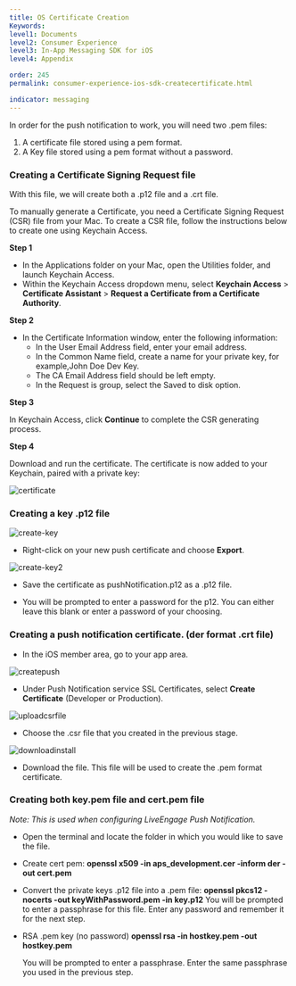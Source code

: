 ```yaml
---
title: OS Certificate Creation
Keywords:
level1: Documents
level2: Consumer Experience
level3: In-App Messaging SDK for iOS
level4: Appendix

order: 245
permalink: consumer-experience-ios-sdk-createcertificate.html

indicator: messaging
---
```


In order for the push notification to work, you will need two .pem files:

1. A certificate file stored using a pem format.
2. A Key file stored using a pem format without a password.

### Creating a Certificate Signing Request file

With this file, we will create both a .p12 file and a .crt file.

To manually generate a Certificate, you need a Certificate Signing Request (CSR) file from your Mac. To create a CSR file, follow the instructions below to create one using Keychain Access.

**Step 1**

- In the Applications folder on your Mac, open the Utilities folder, and launch Keychain Access.
- Within the Keychain Access dropdown menu, select **Keychain Access** > **Certificate Assistant** > **Request a Certificate from a Certificate Authority**.

**Step 2**

- In the Certificate Information window, enter the following information:
	- In the User Email Address field, enter your email address.
	- In the Common Name field, create a name for your private key, for example,John Doe Dev Key.
	- The CA Email Address field should be left empty.
	- In the Request is group, select the Saved to disk option.

**Step 3**

In Keychain Access, click **Continue** to complete the CSR generating process.

**Step 4**

Download and run the certificate. The certificate is now added to your Keychain, paired with a private key:

![certificate ](img/download-certificate.png)

### Creating a key .p12 file

![create-key ](img/createkey.png)

- Right-click on your new push certificate and choose **Export**.

![create-key2 ](img/createkey2.png)

- Save the certificate as pushNotification.p12 as a .p12 file.

- You will be prompted to enter a password for the p12. You can either leave this blank or enter a password of your choosing.

### Creating a push notification certificate. (der format .crt file)

- In the iOS member area, go to your app area.

![createpush](img/createpush.png)

- Under Push Notification service SSL Certificates, select **Create Certificate** (Developer or Production).

![uploadcsrfile](img/uploadcsrfile.png)

- Choose the .csr file that you created in the previous stage.

![downloadinstall](img/downloadinstall.png)

- Download the file. This file will be used to create the .pem format certificate.

### Creating both key.pem file and cert.pem file

*Note: This is used when configuring LiveEngage Push Notification.*

- Open the terminal and locate the folder in which you would like to save the file.

- Create cert pem:
**openssl x509 -in aps_development.cer -inform der -out cert.pem**

- Convert the private keys .p12 file into a .pem file:
**openssl pkcs12 -nocerts -out keyWithPassword.pem -in key.p12**
You will be prompted to enter a passphrase for this file. Enter any password and remember it for the next step.

- RSA .pem key (no password)
	**openssl rsa -in hostkey.pem -out hostkey.pem**

	You will be prompted to enter a passphrase. Enter the same passphrase you used in the previous step.
